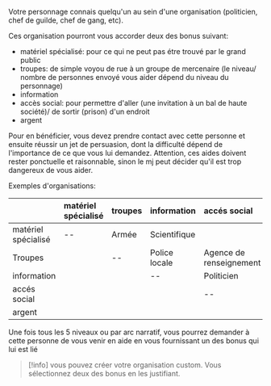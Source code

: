 Votre personnage connais quelqu'un au sein d'une organisation (politicien, chef de guilde, chef de gang, etc). 

Ces organisation pourront vous accorder deux des bonus suivant:
- matériel spécialisé: pour ce qui ne peut pas étre trouvé par le grand public
- troupes: de simple voyou de rue à un groupe de mercenaire (le niveau/ nombre de personnes envoyé vous aider dépend du niveau du personnage) 
- information
- accès social: pour permettre d'aller (une invitation à un bal de haute société)/ de sortir (prison) d'un endroit
- argent

Pour en bénéficier, vous devez prendre contact avec cette personne et ensuite réussir un jet de persuasion, dont la difficulté dépend de l'importance de ce que vous lui demandez.
Attention, ces aides doivent rester ponctuelle et raisonnable, sinon le mj peut décider qu'il est trop dangereux de vous aider.

Exemples d'organisations:

| | matériel spécialisé | troupes | information | accés social | argent |
| :- | :- | :- | :- | :- | :- |
| matériel spécialisé | -- | Armée | Scientifique |  | Mega corporation |
| Troupes  |  | -- | Police locale | Agence de renseignement | Mafia |
| information |  | | -- | Politicien | Fixeur |
| accés social |  | | |  -- | Nobles |
| argent |  | | | | -- |

Une fois tous les 5 niveaux ou par arc narratif, vous pourrez demander à cette personne de vous venir en aide en vous fournissant un des bonus qui lui est lié

> [!info]
> vous pouvez créer votre organisation custom. Vous sélectionnez deux des bonus en les justifiant.
